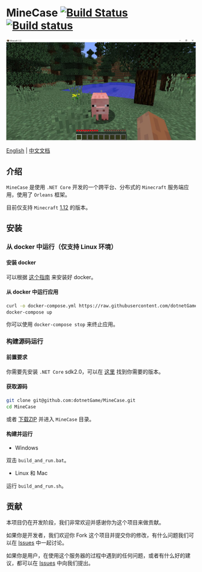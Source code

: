 # MineCase [![Build Status](https://travis-ci.org/dotnetGame/MineCase.svg?branch=master)](https://travis-ci.org/dotnetGame/MineCase) [![Build status](https://ci.appveyor.com/api/projects/status/w9h243k1lqee2ke5/branch/master?svg=true)](https://ci.appveyor.com/project/sunnycase/minecase/branch/master)

![Screenshots](screenshots/1.jpg)

[English](https://github.com/dotnetGame/MineCase/blob/master/Readme.md) | [中文文档](https://github.com/dotnetGame/MineCase/blob/master/Readme-zh.md)

## 介绍

`MineCase` 是使用 `.NET Core` 开发的一个跨平台、分布式的 `Minecraft` 服务端应用，使用了 `Orleans` 框架。<br>

目前仅支持 `Minecraft` [1.12](https://minecraft.net/en-us/article/minecraft-112-pre-release-6) 的版本。

## 安装

### 从 docker 中运行（仅支持 Linux 环境）

#### 安装 docker

可以根据 [这个指南](https://yeasy.gitbooks.io/docker_practice/content/install/) 来安装好 docker。

#### 从 docker 中运行应用

```bash
curl -o docker-compose.yml https://raw.githubusercontent.com/dotnetGame/MineCase/master/build/docker/linux/docker-compose.yml
docker-compose up
```
你可以使用 `docker-compose stop` 来终止应用。

### 构建源码运行

#### 前置要求

你需要先安装 `.NET Core` sdk2.0，可以在 [这里](https://www.microsoft.com/net/download) 找到你需要的版本。

#### 获取源码

```bash
git clone git@github.com:dotnetGame/MineCase.git
cd MineCase
```
或者 [下载ZIP](https://github.com/dotnetGame/MineCase/archive/master.zip) 并进入 `MineCase` 目录。

#### 构建并运行

* Windows

双击 `build_and_run.bat`。

* Linux 和 Mac

运行 `build_and_run.sh`。

## 贡献

本项目仍在开发阶段，我们非常欢迎并感谢你为这个项目来做贡献。

如果你是开发者，我们欢迎你 Fork 这个项目并提交你的修改，有什么问题我们可以在 [Issues](https://github.com/dotnetGame/MineCase/issues) 中一起讨论。

如果你是用户，在使用这个服务器的过程中遇到的任何问题，或者有什么好的建议，都可以在 [Issues](https://github.com/dotnetGame/MineCase/issues) 中向我们提出。

